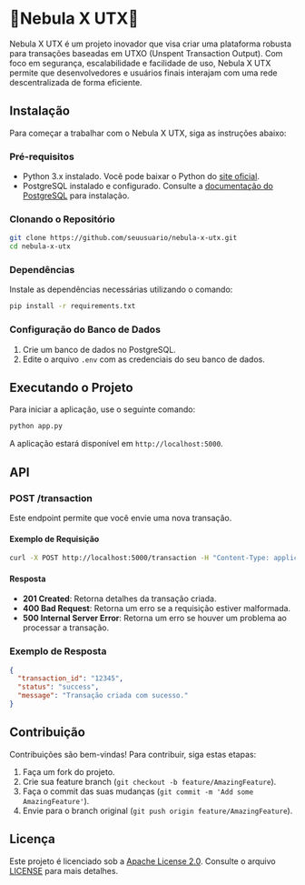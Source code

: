 
# 🍄Nebula X UTX🍄 


Nebula X UTX é um projeto inovador que visa criar uma plataforma robusta para transações baseadas em UTXO (Unspent Transaction Output). Com foco em segurança, escalabilidade e facilidade de uso, Nebula X UTX permite que desenvolvedores e usuários finais interajam com uma rede descentralizada de forma eficiente.


## Instalação

Para começar a trabalhar com o Nebula X UTX, siga as instruções abaixo:

### Pré-requisitos

- Python 3.x instalado. Você pode baixar o Python do [site oficial](https://www.python.org/downloads/).
- PostgreSQL instalado e configurado. Consulte a [documentação do PostgreSQL](https://www.postgresql.org/docs/) para instalação.

### Clonando o Repositório

```bash
git clone https://github.com/seuusuario/nebula-x-utx.git
cd nebula-x-utx
```

### Dependências

Instale as dependências necessárias utilizando o comando:

```bash
pip install -r requirements.txt
```

### Configuração do Banco de Dados

1. Crie um banco de dados no PostgreSQL.
2. Edite o arquivo `.env` com as credenciais do seu banco de dados.

## Executando o Projeto

Para iniciar a aplicação, use o seguinte comando:

```bash
python app.py
```

A aplicação estará disponível em `http://localhost:5000`.

## API

### POST /transaction

Este endpoint permite que você envie uma nova transação.

#### Exemplo de Requisição

```bash
curl -X POST http://localhost:5000/transaction -H "Content-Type: application/json" -d '{"from": "endereco_de_origem", "to": "endereco_de_destino", "amount": "valor"}'
```

#### Resposta

- **201 Created**: Retorna detalhes da transação criada.
- **400 Bad Request**: Retorna um erro se a requisição estiver malformada.
- **500 Internal Server Error**: Retorna um erro se houver um problema ao processar a transação.

### Exemplo de Resposta

```json
{
  "transaction_id": "12345",
  "status": "success",
  "message": "Transação criada com sucesso."
}
```

## Contribuição

Contribuições são bem-vindas! Para contribuir, siga estas etapas:

1. Faça um fork do projeto.
2. Crie sua feature branch (`git checkout -b feature/AmazingFeature`).
3. Faça o commit das suas mudanças (`git commit -m 'Add some AmazingFeature'`).
4. Envie para o branch original (`git push origin feature/AmazingFeature`).

## Licença

Este projeto é licenciado sob a [Apache License 2.0](https://www.apache.org/licenses/LICENSE-2.0). Consulte o arquivo [LICENSE](LICENSE) para mais detalhes.

